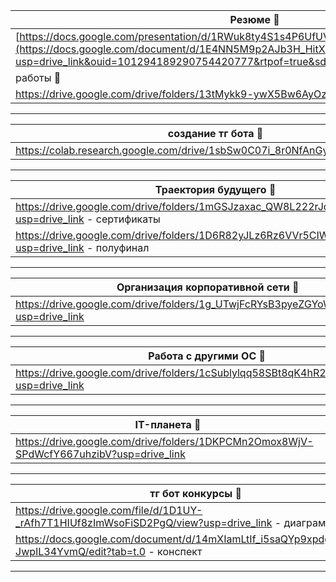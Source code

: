 | Резюме 👻|
| -----------|
| [https://docs.google.com/presentation/d/1RWuk8ty4S1s4P6UfUV2Z8l7hXkBopf9k/edit#slide=id.p1](https://docs.google.com/document/d/1E4NN5M9p2AJb3H_HitXx76wZisyl-67S/edit?usp=drive_link&ouid=101294189290754420777&rtpof=true&sd=true) |
| работы 👻|
| https://drive.google.com/drive/folders/13tMykk9-ywX5Bw6AyOzA1vzyqrEZZvx0?usp=drive_link |
---
| создание тг бота 👻 |
| ----------------- |
| https://colab.research.google.com/drive/1sbSw0C07i_8r0NfAnGybgLBPbfmYCWNG |
---
| Траектория будущего 👻 |
| ----------------- |
| https://drive.google.com/drive/folders/1mGSJzaxac_QW8L222rJcDXF87AUZm2RK?usp=drive_link - сертификаты | 
| https://drive.google.com/drive/folders/1D6R82yJLz6Rz6VVr5CIWE7Ve80isUv9G?usp=drive_link - полуфинал | 
---
| Организация корпоративной сети 👻 |
| ----------------- |
| https://drive.google.com/drive/folders/1g_UTwjFcRYsB3pyeZGYoW_C_isHPX5ah?usp=drive_link |
---
| Работа с другими ОС 👻 |
| ----------------- |
| https://drive.google.com/drive/folders/1cSublylqq58SBt8qK4hR2qf_6Bw7mI5C?usp=drive_link |
---
| IT-планета 👻 |
| ----------------- |
| https://drive.google.com/drive/folders/1DKPCMn2Omox8WjV-SPdWcfY667uhzibV?usp=drive_link |
---
| тг бот конкурсы 👻 |
| ----------------- |
| https://drive.google.com/file/d/1D1UY-_rAfh7T1HIUf8zImWsoFiSD2PgQ/view?usp=drive_link - диаграмма |
| https://docs.google.com/document/d/14mXIamLtIf_i5saQYp9xpdgriLlRZVc-JwpIL34YvmQ/edit?tab=t.0 - конспект |
---
